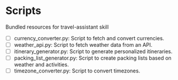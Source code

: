 # Scripts

Bundled resources for travel-assistant skill

- [ ] currency_converter.py: Script to fetch and convert currencies.
- [ ] weather_api.py: Script to fetch weather data from an API.
- [ ] itinerary_generator.py: Script to generate personalized itineraries.
- [ ] packing_list_generator.py: Script to create packing lists based on weather and activities.
- [ ] timezone_converter.py: Script to convert timezones.
